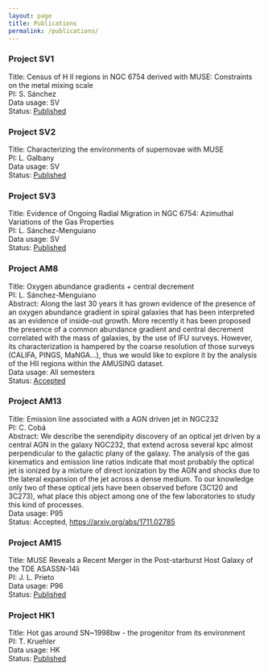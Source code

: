 ```yaml
---
layout: page
title: Publications
permalink: /publications/
---
```


### Project SV1
Title: Census of H II regions in NGC 6754 derived with MUSE: Constraints on the metal mixing scale  
PI: S. Sánchez  
Data usage: SV  
Status: [Published](http://adsabs.harvard.edu/abs/2015A%26A...573A.105S)

### Project SV2
Title: Characterizing the environments of supernovae with MUSE  
PI: L. Galbany  
Data usage: SV  
Status: [Published](http://adsabs.harvard.edu/abs/2016MNRAS.455.4087G)

### Project SV3
Title: Evidence of Ongoing Radial Migration in NGC 6754: Azimuthal Variations of the Gas Properties  
PI: L. Sánchez-Menguiano  
Data usage: SV  
Status: [Published](http://adsabs.harvard.edu/abs/2016ApJ...830L..40S)

### Project AM8
Title: Oxygen abundance gradients + central decrement  
PI: L. Sánchez-Menguiano  
Abstract: Along the last 30 years it has grown evidence of the presence of an oxygen abundance gradient in spiral galaxies that has been interpreted as an evidence of inside-out growth. More recently it has been proposed the presence of a common abundance gradient and central decrement correlated with the mass of galaxies, by the use of IFU surveys. However, its characterization is hampered by the coarse resolution of those surveys (CALIFA, PINGS, MaNGA...), thus we would like to explore it by the analysis of the HII regions within the AMUSING dataset.  
Data usage: All semesters  
Status: [Accepted](https://arxiv.org/abs/1710.01188)

### Project AM13
Title: Emission line associated with a AGN driven jet in NGC232  
PI: C. Cobá  
Abstract: We describe the serendipity discovery of an optical jet driven by a central AGN in the galaxy NGC232, that extend across several kpc almost perpendicular to the galactic plany of the galaxy. The analysis of the gas kinematics and emission line ratios indicate that most probably the optical jet is ionized by a mixture of direct ionization by the AGN and shocks due to the lateral expansion of the jet across a dense medium. To our knowledge only two of these optical jets have been observed before (3C120 and 3C273), what place this object among one of the few laboratories to study this kind of processes.  
Data usage: P95  
Status: Accepted, https://arxiv.org/abs/1711.02785

### Project AM15
Title: MUSE Reveals a Recent Merger in the Post-starburst Host Galaxy of the TDE ASASSN-14li  
PI: J. L. Prieto  
Data usage: P96  
Status: [Published](http://adsabs.harvard.edu/abs/2016ApJ...830L..32P)

### Project HK1
Title: Hot gas around SN~1998bw - the progenitor from its environment  
PI: T. Kruehler  
Data usage: HK  
Status: [Published](http://adsabs.harvard.edu/abs/2017arXiv170205430K)

